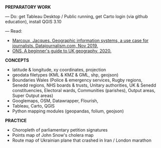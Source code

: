 **PREPARATORY WORK**

— Do: get Tableau Desktop / Public running, get Carto login (via github education), install QGIS 3.10

— Read:
- [Marcoux, Jacques. Geographic information systems, a use case for journalists. Datajournalism.com, Nov 2019.](https://datajournalism.com/read/longreads/geographic-information-systems-a-use-case-for-journalists)
- [ONS. A beginner's guide to UK geography, 2020.](https://www.arcgis.com/sharing/rest/content/items/86ebfbad61c941bebbc7edbf2b985efe/data)

**CONCEPTS**

- latitude & longitude, xy coordinates, projection
- geodata filetypes (KML & KMZ & GML, shp, geojson)
- Boundaries Wales (Police & emergency services, Rugby regions, Senedd regions, NHS boards & trusts, Unitary authorities, UK & Senedd constituencies, Electoral wards, Communities (parishes), Output areas, Super Output areas)
- Googlemaps, OSM, Datawrapper, Flourish,
- Tableau, Carto, QGIS
- Python mapping modules (geopandas, folium, geojson)

**PRACTICE**

- Choropleth of parliamentary petition signatures
- Points map of John Snow's cholera map
- Route map of Ukrainian plane that crashed in Iran / London marathon
